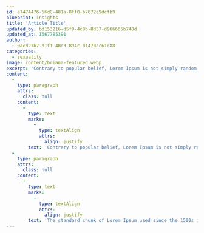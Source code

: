 ```yaml
---
id: e7474476-56d8-481a-8ff0-b7672e9dcfb9
blueprint: insights
title: 'Article Title'
updated_by: bd153216-d5f9-4c8b-8d57-d966665b740d
updated_at: 1667785391
author:
  - 0acd27b7-d1f1-40e3-894c-d1470ac61d88
categories:
  - sexuality
image: content/briana-featured.webp
excerpt: 'Contrary to popular belief, Lorem Ipsum is not simply random text. It has roots in a piece of classical Latin literature from 45 BC, making it over 2000 years old. Richard McClintock'
content:
  -
    type: paragraph
    attrs:
      class: null
    content:
      -
        type: text
        marks:
          -
            type: textAlign
            attrs:
              align: justify
        text: 'Contrary to popular belief, Lorem Ipsum is not simply random text. It has roots in a piece of classical Latin literature from 45 BC, making it over 2000 years old. Richard McClintock, a Latin professor at Hampden-Sydney College in Virginia, looked up one of the more obscure Latin words, consectetur, from a Lorem Ipsum passage, and going through the cites of the word in classical literature, discovered the undoubtable source. Lorem Ipsum comes from sections 1.10.32 and 1.10.33 of "de Finibus Bonorum et Malorum" (The Extremes of Good and Evil) by Cicero, written in 45 BC. This book is a treatise on the theory of ethics, very popular during the Renaissance. The first line of Lorem Ipsum, "Lorem ipsum dolor sit amet..", comes from a line in section 1.10.32.'
  -
    type: paragraph
    attrs:
      class: null
    content:
      -
        type: text
        marks:
          -
            type: textAlign
            attrs:
              align: justify
        text: 'The standard chunk of Lorem Ipsum used since the 1500s is reproduced below for those interested. Sections 1.10.32 and 1.10.33 from "de Finibus Bonorum et Malorum" by Cicero are also reproduced in their exact original form, accompanied by English versions from the 1914 translation by H. Rackham.'
---
```

